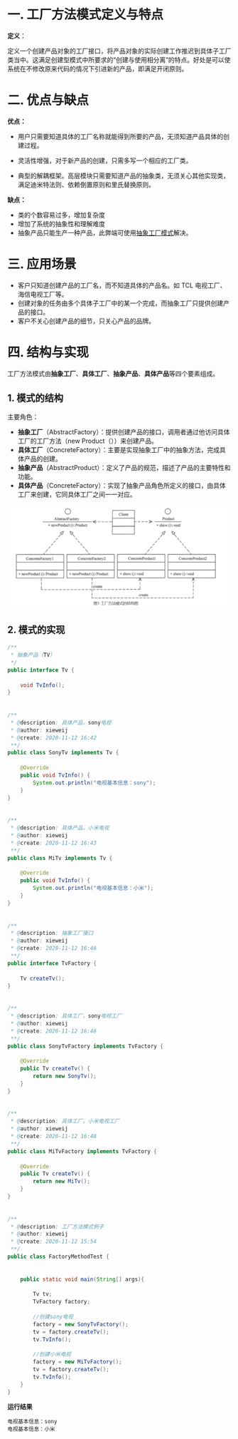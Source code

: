 # 一. 工厂方法模式定义与特点



**定义**：

定义一个创建产品对象的工厂接口，将产品对象的实际创建工作推迟到具体子工厂类当中。这满足创建型模式中所要求的“创建与使用相分离”的特点。好处是可以使系统在不修改原来代码的情况下引进新的产品，即满足开闭原则。

# 二. 优点与缺点



**优点：**

- 用户只需要知道具体的工厂名称就能得到所要的产品，无须知道产品具体的创建过程。

- 灵活性增强，对于新产品的创建，只需多写一个相应的工厂类。
- 典型的解耦框架。高层模块只需要知道产品的抽象类，无须关心其他实现类，满足迪米特法则、依赖倒置原则和里氏替换原则。



**缺点：**

- 类的个数容易过多，增加复杂度
- 增加了系统的抽象性和理解难度
- 抽象产品只能生产一种产品，此弊端可使用[抽象工厂模式](http://c.biancheng.net/view/1351.html)解决。





# 三. 应用场景



- 客户只知道创建产品的工厂名，而不知道具体的产品名。如 TCL 电视工厂、海信电视工厂等。
- 创建对象的任务由多个具体子工厂中的某一个完成，而抽象工厂只提供创建产品的接口。
- 客户不关心创建产品的细节，只关心产品的品牌。





# 四. 结构与实现

工厂方法模式由**抽象工厂**、**具体工厂**、**抽象产品**、**具体产品**等四个要素组成。



## 1. 模式的结构

主要角色：

- **抽象工厂**（AbstractFactory）：提供创建产品的接口，调用者通过他访问具体工厂的工厂方法（new Product（））来创建产品。
- **具体工厂**（ConcreteFactory）：主要是实现抽象工厂中的抽象方法，完成具体产品的创建。
- **抽象产品**（AbstractProduct）：定义了产品的规范，描述了产品的主要特性和功能。
- **具体产品**（ConcreteFactory）：实现了抽象产品角色所定义的接口，由具体工厂来创建，它同具体工厂之间一一对应。



![1605165709(1)](.\pic\1605165709(1).png)



## 2. 模式的实现

```java
/**
 * 抽象产品（TV）
 */
public interface Tv {

    void TvInfo();
}


/**
 * @description: 具体产品，sony电视
 * @author: xieweij
 * @create: 2020-11-12 16:42
 **/
public class SonyTv implements Tv {

    @Override
    public void TvInfo() {
        System.out.println("电视基本信息：sony");
    }
}


/**
 * @description: 具体产品，小米电视
 * @author: xieweij
 * @create: 2020-11-12 16:43
 **/
public class MiTv implements Tv {

    @Override
    public void TvInfo() {
        System.out.println("电视基本信息：小米");
    }
}


/**
 * @description: 抽象工厂接口
 * @author: xieweij
 * @create: 2020-11-12 16:46
 **/
public interface TvFactory {

    Tv createTv();
}


/**
 * @description: 具体工厂，sony电视工厂
 * @author: xieweij
 * @create: 2020-11-12 16:46
 **/
public class SonyTvFactory implements TvFactory {

    @Override
    public Tv createTv() {
        return new SonyTv();
    }
}


/**
 * @description: 具体工厂，小米电视工厂
 * @author: xieweij
 * @create: 2020-11-12 16:48
 **/
public class MiTvFactory implements TvFactory {

    @Override
    public Tv createTv() {
        return new MiTv();
    }
}


/**
 * @description: 工厂方法模式例子
 * @author: xieweij
 * @create: 2020-11-12 15:54
 **/
public class FactoryMethodTest {


    public static void main(String[] args){

        Tv tv;
        TvFactory factory;

        //创建sony电视
        factory = new SonyTvFactory();
        tv = factory.createTv();
        tv.TvInfo();

        //创建小米电视
        factory = new MiTvFactory();
        tv = factory.createTv();
        tv.TvInfo();
    }
}
```

**运行结果**

```
电视基本信息：sony
电视基本信息：小米
```


